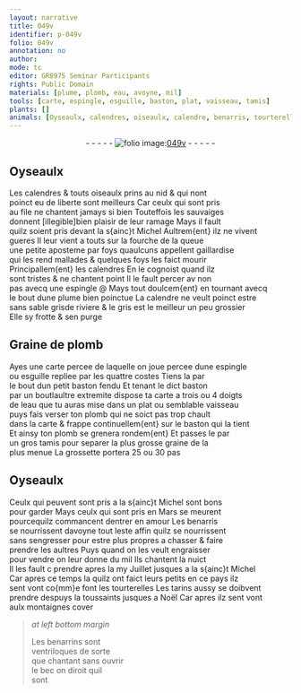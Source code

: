 ```yaml
---
layout: narrative
title: 049v
identifier: p-049v
folio: 049v
annotation: no
author:
mode: tc
editor: GR8975 Seminar Participants
rights: Public Domain
materials: [plume, plomb, eau, avoyne, mil]
tools: [carte, espingle, esguille, baston, plat, vaisseau, tamis]
plants: []
animals: [Oyseaulx, calendres, oiseaulx, calendre, benarris, tourterelles, tarins, benarrins]
---
```


<div class="folio" align="center">- - - - - <a href="http://gallica.bnf.fr/ark:/12148/btv1b10500001g/f104.image" target="_blank"><img src="https://cu-mkp.github.io/2017-workshop-edition/assets/photo-icon.png" alt="folio image: " style="display:inline-block; margin-bottom:-3px;"/>049v</a> - - - - - </div>  
  

## <span class="al">Oyseaulx</span>

 
Les <span class="al">calendres</span> & touts <span class="al">oiseaulx</span> prins au nid & qui nont<br/> poinct eu de liberte sont meilleurs Car ceulx qui sont pris<br/> au file ne chantent jamays si bien Touteffois les sauvaiges<br/> donnent [illegible]bien plaisir de leur ramage Mays il fault<br/> quilz soient pris devant la s{ainc}t Michel Aultrem{ent} ilz ne vivent<br/> gueres Il leur vient a touts sur la fourche de la queue<br/> une petite aposteme par foys quaulcuns appellent gaillardise<br/> qui les rend mallades & quelques foys les faict mourir<br/> Principallem{ent} les <span class="al">calendres</span> En le cognoist quand ilz<br/> sont tristes & ne chantent point Il le fault percer av non<br/> pas avecq une espingle @ Mays tout doulcem{ent} en tournant avecq<br/> le bout dune <span class="m">plume</span> bien poinctue La <span class="al">calendre</span> ne veult poinct estre<br/> sans sable grisde riviere & le gris est le meilleur un peu grossier<br/> Elle sy frotte & sen purge 
 
 
  

## Graine de <span class="m">plomb</span>

 
 Ayes une <span class="tl">carte</span> percee de laquelle on joue percee dune <span class="tl">espingle</span><br/> ou <span class="tl">esguille</span> repliee par les quattre costes Tiens la par<br/> le bout dun petit <span class="tl">baston</span> fendu Et tenant le dict <span class="tl">baston</span><br/> par un boutlaultre extremite dispose ta <span class="tl">carte</span> a trois ou 4 <span class="ms"><span class="bp">doigts</span></span><br/> de l<span class="m">eau</span> que tu auras mise dans un <span class="tl">plat</span> ou semblable <span class="tl">vaisseau</span><br/> puys fais verser ton <span class="m">plomb</span> qui ne soict pas trop chault<br/> dans la <span class="tl">carte</span> & frappe continuellem{ent} sur le <span class="tl">baston</span> qui la tient<br/> Et ainsy ton <span class="m">plomb</span> se grenera rondem{ent} Et passes le par<br/> un gros <span class="tl">tamis</span> pour separer la plus grosse graine de la<br/> plus menue La grossette portera 25 ou 30 <span class="ms">pas</span> 
 
 
  

## <span class="al">Oyseaulx</span>

 
Ceulx qui peuvent sont pris a la s{ainc}t Michel sont bons<br/> pour garder Mays ceulx qui sont pris en Mars se meurent<br/> pourcequilz commancent dentrer en amour Les <span class="al">benarris</span><br/> se nourrissent d<span class="m">avoyne</span> tout leste affin quilz se nourrissent<br/> sans sengresser pour estre plus propres a chasser & faire<br/> prendre les aultres Puys quand on les veult engraisser<br/> pour vendre on leur donne du <span class="m">mil</span> Ils chantent la nuict<br/> Il les fault c prendre apres la my Juillet jusques a la s{ainc}t Michel<br/> Car apres ce temps la quilz ont faict leurs petits en ce pays ilz<br/> sent vont co{mm}e font les <span class="al">tourterelles</span> Les <span class="al">tarins</span> aussy se doibvent<br/> prendre despuys la toussaints jusques a Noël Car apres ilz sent vont<br/> aulx montaignes cover 
 
> *at left bottom margin*
> 
>   Les <span class="al">benarrins</span> sont<br/> ventriloques de sorte<br/> que chantant sans ouvrir<br/> le bec on diroit quil<br/> sont
 
